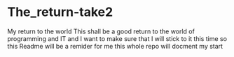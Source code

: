 # The_return-take2
My return to the world 
This shall be a good return to the world of programming and IT and I want to make sure that I will stick to it this time so this Readme will be a remider for me this whole repo will docment my start 